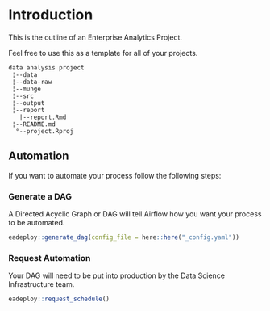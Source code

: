 # Introduction

This is the outline of an Enterprise Analytics Project. 

Feel free to use this as a template for all of your projects.

```
data analysis project
 ¦--data             
 ¦--data-raw         
 ¦--munge            
 ¦--src              
 ¦--output          
 ¦--report          
   |--report.Rmd
 ¦--README.md       
  °--project.Rproj 
```

## Automation

If you want to automate your process follow the following steps:

### Generate a DAG

A Directed Acyclic Graph or DAG will tell Airflow how you want your process to be automated.

```r
eadeploy::generate_dag(config_file = here::here("_config.yaml"))
```

### Request Automation

Your DAG will need to be put into production by the Data Science Infrastructure team. 

```r
eadeploy::request_schedule()
```
